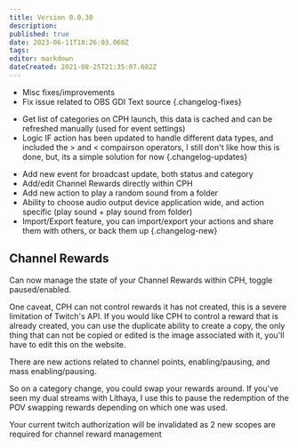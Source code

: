 ```yaml
---
title: Version 0.0.30
description: 
published: true
date: 2023-06-11T18:26:03.060Z
tags: 
editor: markdown
dateCreated: 2021-08-25T21:35:07.602Z
---
```


* Misc fixes/improvements
* Fix issue related to OBS GDI Text source
{.changelog-fixes}

<span></span>

* Get list of categories on CPH launch, this data is cached and can be refreshed manually (used for event settings)
* Logic IF action has been updated to handle different data types, and included the > and < compairson operators, I still don't like how this is done, but, its a simple solution for now
{.changelog-updates}

<span></span>

* Add new event for broadcast update, both status and category
* Add/edit Channel Rewards directly within CPH
* Add new action to play a random sound from a folder
* Ability to choose audio output device application wide, and action specific (play sound + play sound from folder)
* Import/Export feature, you can import/export your actions and share them with others, or back them up
{.changelog-new}

## Channel Rewards
Can now manage the state of your Channel Rewards within CPH, toggle paused/enabled.

One caveat, CPH can not control rewards it has not created, this is a severe limitation of Twitch's API.  If you would like CPH to control a reward that is already created, you can use the duplicate ability to create a copy, the only thing that can not be copied or edited is the image associated with it, you'll have to edit this on the website.

There are new actions related to channel points, enabling/pausing, and mass enabling/pausing.

So on a category change, you could swap your rewards around.  If you've seen my dual streams with Lithaya, I use this to pause the redemption of the POV swapping rewards depending on which one was used.

Your current twitch authorization will be invalidated as 2 new scopes are required for channel reward management